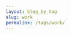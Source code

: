 ```yaml
---
layout: blog_by_tag
slug: work
permalink: /tags/work/
---
```

<script type="text/javascript">
	newGame("work");
</script>